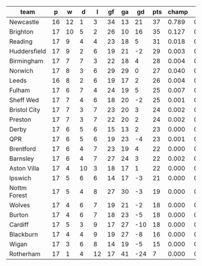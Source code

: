 |     team     | p  | w  | d  | l  | gf | ga | gd  | pts | champ | top2  | top3  | top4  |  5-7  | bot4  | bot3  | bot2  |
|--------------|----|----|----|----|----|----|-----|-----|-------|-------|-------|-------|-------|-------|-------|-------|
| Newcastle    | 16 | 12 |  1 |  3 | 34 | 13 |  21 |  37 | 0.789 | 0.934 | 0.974 | 0.989 | 0.009 | 0.000 | 0.000 | 0.000|
| Brighton     | 17 | 10 |  5 |  2 | 26 | 10 |  16 |  35 | 0.127 | 0.512 | 0.706 | 0.809 | 0.136 | 0.000 | 0.000 | 0.000|
| Reading      | 17 |  9 |  4 |  4 | 23 | 18 |   5 |  31 | 0.018 | 0.114 | 0.265 | 0.402 | 0.296 | 0.003 | 0.001 | 0.000|
| Huddersfield | 17 |  9 |  2 |  6 | 19 | 21 |  -2 |  29 | 0.003 | 0.024 | 0.066 | 0.128 | 0.212 | 0.024 | 0.010 | 0.003|
| Birmingham   | 17 |  7 |  7 |  3 | 22 | 18 |   4 |  28 | 0.004 | 0.026 | 0.075 | 0.136 | 0.227 | 0.019 | 0.009 | 0.003|
| Norwich      | 17 |  8 |  3 |  6 | 29 | 29 |   0 |  27 | 0.040 | 0.218 | 0.418 | 0.571 | 0.236 | 0.001 | 0.000 | 0.000|
| Leeds        | 16 |  8 |  2 |  6 | 19 | 17 |   2 |  26 | 0.004 | 0.028 | 0.072 | 0.137 | 0.220 | 0.021 | 0.011 | 0.004|
| Fulham       | 17 |  6 |  7 |  4 | 24 | 19 |   5 |  25 | 0.007 | 0.055 | 0.136 | 0.235 | 0.280 | 0.011 | 0.005 | 0.002|
| Sheff Wed    | 17 |  7 |  4 |  6 | 18 | 20 |  -2 |  25 | 0.001 | 0.009 | 0.029 | 0.059 | 0.144 | 0.056 | 0.032 | 0.015|
| Bristol City | 17 |  7 |  3 |  7 | 23 | 20 |   3 |  24 | 0.002 | 0.017 | 0.052 | 0.103 | 0.198 | 0.032 | 0.018 | 0.008|
| Preston      | 17 |  7 |  3 |  7 | 22 | 20 |   2 |  24 | 0.002 | 0.019 | 0.063 | 0.120 | 0.208 | 0.029 | 0.014 | 0.007|
| Derby        | 17 |  6 |  5 |  6 | 15 | 13 |   2 |  23 | 0.000 | 0.002 | 0.008 | 0.020 | 0.062 | 0.145 | 0.087 | 0.043|
| QPR          | 17 |  6 |  5 |  6 | 19 | 23 |  -4 |  23 | 0.001 | 0.006 | 0.020 | 0.041 | 0.122 | 0.080 | 0.045 | 0.020|
| Brentford    | 17 |  6 |  4 |  7 | 23 | 19 |   4 |  22 | 0.000 | 0.004 | 0.014 | 0.033 | 0.093 | 0.102 | 0.061 | 0.027|
| Barnsley     | 17 |  6 |  4 |  7 | 27 | 24 |   3 |  22 | 0.002 | 0.024 | 0.068 | 0.127 | 0.228 | 0.027 | 0.013 | 0.005|
| Aston Villa  | 17 |  4 | 10 |  3 | 18 | 17 |   1 |  22 | 0.000 | 0.004 | 0.013 | 0.031 | 0.104 | 0.102 | 0.059 | 0.025|
| Ipswich      | 17 |  5 |  6 |  6 | 14 | 17 |  -3 |  21 | 0.000 | 0.000 | 0.001 | 0.004 | 0.019 | 0.356 | 0.249 | 0.141|
| Nottm Forest | 17 |  5 |  4 |  8 | 27 | 30 |  -3 |  19 | 0.000 | 0.005 | 0.014 | 0.033 | 0.106 | 0.101 | 0.058 | 0.026|
| Wolves       | 17 |  4 |  6 |  7 | 19 | 21 |  -2 |  18 | 0.000 | 0.001 | 0.002 | 0.005 | 0.029 | 0.291 | 0.201 | 0.111|
| Burton       | 17 |  4 |  6 |  7 | 18 | 23 |  -5 |  18 | 0.000 | 0.000 | 0.003 | 0.007 | 0.037 | 0.257 | 0.171 | 0.093|
| Cardiff      | 17 |  5 |  3 |  9 | 17 | 27 | -10 |  18 | 0.000 | 0.000 | 0.002 | 0.005 | 0.022 | 0.333 | 0.239 | 0.141|
| Blackburn    | 17 |  4 |  4 |  9 | 19 | 27 |  -8 |  16 | 0.000 | 0.000 | 0.001 | 0.003 | 0.011 | 0.462 | 0.344 | 0.214|
| Wigan        | 17 |  3 |  6 |  8 | 14 | 19 |  -5 |  15 | 0.000 | 0.000 | 0.000 | 0.000 | 0.003 | 0.681 | 0.571 | 0.416|
| Rotherham    | 17 |  1 |  4 | 12 | 17 | 41 | -24 |   7 | 0.000 | 0.000 | 0.000 | 0.000 | 0.000 | 0.868 | 0.802 | 0.696|
